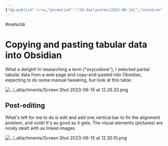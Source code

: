 ```yaml
---
{"dg-publish":true,"permalink":"/10-dailynotes/2023-06-14/","noteIcon":"2","created":"","updated":""}
---
```


#meta/ob 
# Copying and pasting tabular data into Obsidian

What a delight! In researching a term ("oxycodone"), I selected partial tabular data from a web page and copy-and-pasted into Obsidian, expecting to do some manual tweaking, but look at this table:

![../_attachments/Screen Shot 2023-06-15 at 12.26.20.png](/img/user/_attachments/Screen%20Shot%202023-06-15%20at%2012.26.20.png)
## Post-editing
What's left for me to do is edit and add one vertical bar to fix the alignment problem, and voilà! It's as good as it gets. The visual elements (pictures) are nicely dealt with as linked images.

![../_attachments/Screen Shot 2023-06-15 at 12.30.10.png](/img/user/_attachments/Screen%20Shot%202023-06-15%20at%2012.30.10.png)